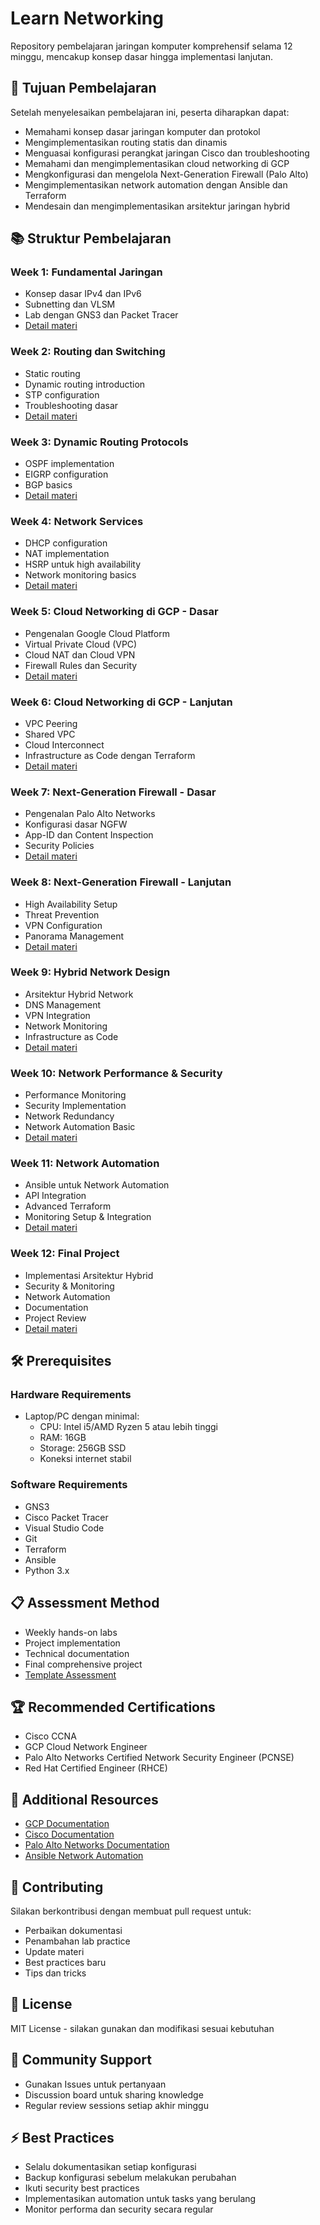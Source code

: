# Learn Networking

Repository pembelajaran jaringan komputer komprehensif selama 12 minggu, mencakup konsep dasar hingga implementasi lanjutan.

## 🎯 Tujuan Pembelajaran

Setelah menyelesaikan pembelajaran ini, peserta diharapkan dapat:
- Memahami konsep dasar jaringan komputer dan protokol
- Mengimplementasikan routing statis dan dinamis
- Menguasai konfigurasi perangkat jaringan Cisco dan troubleshooting
- Memahami dan mengimplementasikan cloud networking di GCP
- Mengkonfigurasi dan mengelola Next-Generation Firewall (Palo Alto)
- Mengimplementasikan network automation dengan Ansible dan Terraform
- Mendesain dan mengimplementasikan arsitektur jaringan hybrid

## 📚 Struktur Pembelajaran

### Week 1: Fundamental Jaringan
- Konsep dasar IPv4 dan IPv6
- Subnetting dan VLSM
- Lab dengan GNS3 dan Packet Tracer
- [Detail materi](/week-1)

### Week 2: Routing dan Switching
- Static routing
- Dynamic routing introduction
- STP configuration
- Troubleshooting dasar
- [Detail materi](/week-2)

### Week 3: Dynamic Routing Protocols
- OSPF implementation
- EIGRP configuration
- BGP basics
- [Detail materi](/week-3)

### Week 4: Network Services
- DHCP configuration
- NAT implementation
- HSRP untuk high availability
- Network monitoring basics
- [Detail materi](/week-4)

### Week 5: Cloud Networking di GCP - Dasar
- Pengenalan Google Cloud Platform
- Virtual Private Cloud (VPC)
- Cloud NAT dan Cloud VPN
- Firewall Rules dan Security
- [Detail materi](/week-5)

### Week 6: Cloud Networking di GCP - Lanjutan
- VPC Peering
- Shared VPC
- Cloud Interconnect
- Infrastructure as Code dengan Terraform
- [Detail materi](/week-6)

### Week 7: Next-Generation Firewall - Dasar
- Pengenalan Palo Alto Networks
- Konfigurasi dasar NGFW
- App-ID dan Content Inspection
- Security Policies
- [Detail materi](/week-7)

### Week 8: Next-Generation Firewall - Lanjutan
- High Availability Setup
- Threat Prevention
- VPN Configuration
- Panorama Management
- [Detail materi](/week-8)

### Week 9: Hybrid Network Design
- Arsitektur Hybrid Network
- DNS Management
- VPN Integration
- Network Monitoring
- Infrastructure as Code
- [Detail materi](/week-9)

### Week 10: Network Performance & Security
- Performance Monitoring
- Security Implementation
- Network Redundancy
- Network Automation Basic
- [Detail materi](/week-10)

### Week 11: Network Automation
- Ansible untuk Network Automation
- API Integration
- Advanced Terraform
- Monitoring Setup & Integration
- [Detail materi](/week-11)

### Week 12: Final Project
- Implementasi Arsitektur Hybrid
- Security & Monitoring
- Network Automation
- Documentation
- Project Review
- [Detail materi](/week-12)

## 🛠 Prerequisites

### Hardware Requirements
- Laptop/PC dengan minimal:
  - CPU: Intel i5/AMD Ryzen 5 atau lebih tinggi
  - RAM: 16GB
  - Storage: 256GB SSD
  - Koneksi internet stabil

### Software Requirements
- GNS3
- Cisco Packet Tracer
- Visual Studio Code
- Git
- Terraform
- Ansible
- Python 3.x

## 📋 Assessment Method
- Weekly hands-on labs
- Project implementation
- Technical documentation
- Final comprehensive project
- [Template Assessment](/docs/assessment-template.md)

## 🏆 Recommended Certifications
- Cisco CCNA
- GCP Cloud Network Engineer
- Palo Alto Networks Certified Network Security Engineer (PCNSE)
- Red Hat Certified Engineer (RHCE)

## 📖 Additional Resources
- [GCP Documentation](https://cloud.google.com/docs)
- [Cisco Documentation](https://www.cisco.com/c/en/us/support/index.html)
- [Palo Alto Networks Documentation](https://docs.paloaltonetworks.com)
- [Ansible Network Automation](https://docs.ansible.com/ansible/latest/network/getting_started/index.html)

## 🤝 Contributing
Silakan berkontribusi dengan membuat pull request untuk:
- Perbaikan dokumentasi
- Penambahan lab practice
- Update materi
- Best practices baru
- Tips dan tricks

## 📝 License
MIT License - silakan gunakan dan modifikasi sesuai kebutuhan

## 👥 Community Support
- Gunakan Issues untuk pertanyaan
- Discussion board untuk sharing knowledge
- Regular review sessions setiap akhir minggu

## ⚡ Best Practices
- Selalu dokumentasikan setiap konfigurasi
- Backup konfigurasi sebelum melakukan perubahan
- Ikuti security best practices
- Implementasikan automation untuk tasks yang berulang
- Monitor performa dan security secara regular